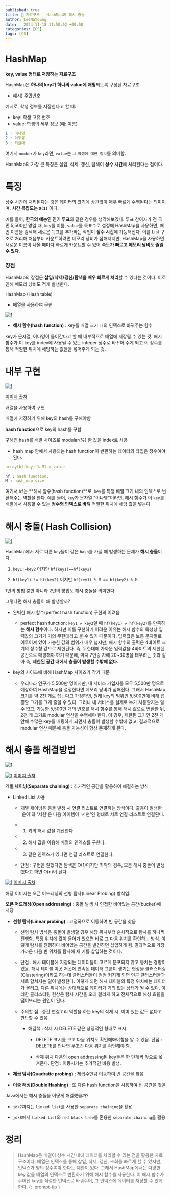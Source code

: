 ```yaml
---
published: true
title: 💚 자료구조 - HashMap과 해시 충돌 
author: LeeNaYoung
date:   2024-11-18 11:50:02 +09:00
categories: [CS]
tags: [CS]
---
```



# HashMap

**key, value 형태로 저장하는 자료구조**

HashMap은 **하나의 key가 하나의 value에 매핑**되도록 구성된 자료구조.
	
- 예시) 주민번호 

예시로, 학생 정보를 저장한다고 할 때:

-   key: 학생 고유 번호
-   value: 학생의 세부 정보 (예: 이름)

```yaml
1 : 이나영
2 : 이두유
3 : 최글대
```
여기서 `number`가 `key`라면, `value`는 그 `학생에 대한 정보`를 의미함.

HashMap의 가장 큰 특징은 삽입, 삭제, 갱신, 탐색이 **상수 시간**에 처리된다는 점이다.

# 특징

상수 시간에 처리된다는 것은 데이터의 크기에 상관없이 매우 빠르게 수행된다는 의미이며, **시간 복잡도는 `O(1)`** 이다.

예를 들어, **한국의 예능인 인기 투표**와 같은 경우를 생각해보겠다. 투표 참여자가 전 국민 5,500만 명일 때, `key`를 이름, `value`를 득표수로 설정해 HashMap을 사용하면, 매번 이름을 검색해 새로운 득표를 추가하는 작업이 **상수 시간**에 가능해진다. 이를 List 구조로 처리해 처음부터 카운트하려면 메모리 낭비가 심해지지만, HashMap을 사용하면 새로운 이름이 나올 때마다 빠르게 카운트할 수 있어 **속도가 빠르고 메모리 낭비도 줄일 수 있다**.

### 장점

HashMap의 장점은 **삽입/삭제/갱신/탐색을 매우 빠르게 처리**할 수 있다는 것이다. 이로 인해 메모리 낭비도 적게 발생한다.


HashMap (Hash table)

- 배열을 사용하여 구현 

<a href="https://github.com/LeeNaYoung240/LeeNaYoung240.github.io/assets/107848521/900c4ee8-90e2-4259-a35a-824df297351b" class="popup img-link"><img src="https://github.com/user-attachments/assets/900c4ee8-90e2-4259-a35a-824df297351b" alt="1" loading="lazy"></a>

- **해시 함수(hash function)** : key를 배열 크기 내의 인덱스로 바꿔주는 함수

key가 문자열, 이나영이 들어간다고 할 때 내부적으로 배열에 저장될 수 있는 것. 해시 함수가 이 key를 index에 사용될 수 있는 integer 정수로 바꾸어 주게 되고 이 정수를 통해 적절한 위치에 해당하는 값들을 넣어주게 되는 것.




# 내부 구현


<a href="https://github.com/LeeNaYoung240/LeeNaYoung240.github.io/assets/107848521/c16a31d9-ad62-420d-9f0b-87959af655b5" class="popup img-link"><img src="https://github.com/user-attachments/assets/c16a31d9-ad62-420d-9f0b-87959af655b5" alt="1" loading="lazy"></a>

[이미지 출처](https://ko.wikipedia.org/wiki/%ED%95%B4%EC%8B%9C_%ED%85%8C%EC%9D%B4%EB%B8%94)

배열을 사용하여 구현

배열에 저장하기 위해 key의 hash를 구해야함

**hash function**으로 key의 hash를 구함

구해진 hash를 배열 사이즈로 modular(%) 한 값을 index로 사용

- hash map 안에서 사용되는 hash function이 반환하는 데이터의 타입은 정수여야 된다.

```yaml
array[hf(key) % M] = value

hf : hash function,
M : hash_map size
```

여기서 `hf`는 **해시 함수(hash function)**로, `key`를 특정 배열 크기 내의 인덱스로 변환해주는 역할을 한다. 예를 들어, `key`가 문자열 "이나영"이라면, 해시 함수가 이 `key`를 배열에서 사용할 수 있는 **정수형 인덱스로 바꿔** 적절한 위치에 해당 값을 넣는다.


# 해시 충돌( Hash Collision)

<a href="https://github.com/LeeNaYoung240/LeeNaYoung240.github.io/assets/107848521/4bf56f5a-6518-4e4e-81c3-7a0422b685d2" class="popup img-link"><img src="https://github.com/user-attachments/assets/4bf56f5a-6518-4e4e-81c3-7a0422b685d2" alt="1" loading="lazy"></a>

HashMap에서 서로 다른 `key`들이 같은 `hash`를 가질 때 발생하는 문제가 **해시 충돌**이다.

1. `key1!=key2`  이지만 `hf(key1)==hf(key2)`

2. `hf(key1) != hf(key2)` 이지만 `hf(key1) % M == hf(key2) % M`

1번의 방법 뿐만 아니라 2번의 방법도 해시 충돌을 의미한다.


그렇다면 해시 충돌이 왜 발생할까?

- 완벽한 해시 함수(perfect hash function) 구현의 어려움

	- perfect hash function: `key1 ≠ key2`일 때 `hf(key1) ≠ hf(key2)`를 만족하는 **해시 함수**이다. 하지만 이를 구현하기 어려운 이유는 해시 함수의 특성상 입력값의 크기가 거의 무한대라고 볼 수 있기 때문이다. 입력값은 보통 문자열로 이루어져 있어 가능한 값의 범위가 매우 넓지만, 해시 함수의 출력은 4바이트 크기의 정수형 값으로 제한된다. 즉, 무한대에 가까운 입력값을 4바이트의 제한된 공간으로 매핑해야 하기 때문에, 마치 7인승 차에 20~30명을 태우려는 것과 같아 즉, **제한된 공간 내에서 충돌이 발생할 수밖에 없다.**

- key의 사이즈에 비해 HashMap 사이즈가 작기 때문

	- 우리나라 인구가 5,500만 명이지만, 내 서비스 가입자를 모두 5,500만 명으로 예상하여 HashMap을 설정한다면 메모리 낭비가 심해진다. 그래서 HashMap 크기를 약 2천 개로 잡는다고 가정하면, 원래 key의 범위인 5,500만에 비해 맵핑할 크기를 크게 줄일 수 있다. 그러나 내 서비스를 실제로 누가 사용할지는 알 수 없고, 가능한 5,500만 개의 번호를 해시 함수를 통해 해시 값으로 변환한 뒤, 2천 개 크기로 modular 연산을 수행해야 한다. 이 경우, 제한된 크기인 2천 개 안에 수많은 key를 매핑하게 되면서 충돌이 발생할 수밖에 없고, 결과적으로 modular 연산 때문에 충돌 가능성이 항상 존재하게 된다.


# 해시 충돌 해결방법

<a href="https://github.com/LeeNaYoung240/LeeNaYoung240.github.io/assets/107848521/90b479a3-fb9a-45c2-889b-5eed4019e475" class="popup img-link"><img src="https://github.com/user-attachments/assets/90b479a3-fb9a-45c2-889b-5eed4019e475" alt="1" loading="lazy"></a>

<a href="https://github.com/LeeNaYoung240/LeeNaYoung240.github.io/assets/107848521/e88e889b-4631-43b4-845d-b8ab4c67a03d" class="popup img-link"><img src="https://github.com/user-attachments/assets/e88e889b-4631-43b4-845d-b8ab4c67a03d" alt="1" loading="lazy"></a>
[이미지 출처](https://velog.io/@changhee09/%EC%9E%90%EB%A3%8C%EA%B5%AC%EC%A1%B0-%ED%95%B4%EC%8B%9C-%ED%85%8C%EC%9D%B4%EB%B8%94)

**개별 체이닝(Separate chaining)** : 추가적인 공간을 활용하여 해결하는 방식

- Linked List 사용

	 - 개별 체이닝은 충돌 발생 시 연결 리스트로 연결하는 방식이다. 출동이 발생한 '윤아'와 '서현'은 다음 아이템이 '서현'인 형태로 서로 연결 리스트로 연결된다. 

	- 1. 키의 해시 값을 계산한다.

	- 2. 해시 값을 이용해 배열의 인덱스를 구한다.

	- 3. 같은 인덱스가 있다면 연결 리스트로 연결한다. 

	- 단점 : 구현을 잘했다면 탐색은 O(1)이지만 최악의 경우, 모든 해시 충돌이 발생했다고 하면  O(n)이 된다. 
	
<a href="https://github.com/LeeNaYoung240/LeeNaYoung240.github.io/assets/107848521/d50cf16a-aeac-4faf-9bdf-f654510b5ab3" class="popup img-link"><img src="https://github.com/user-attachments/assets/d50cf16a-aeac-4faf-9bdf-f654510b5ab3" alt="1" loading="lazy"></a>
[이미지 출처](https://velog.io/@changhee09/%EC%9E%90%EB%A3%8C%EA%B5%AC%EC%A1%B0-%ED%95%B4%EC%8B%9C-%ED%85%8C%EC%9D%B4%EB%B8%94)

해당 이미지는 오픈 어드레싱의 선형 탐사(Linear Probing) 방식임.

**오픈 어드레싱(Open addressing)** : 충돌 발생 시 인접한 비어있는 공간(bucket)에 저장

- **선형 탐사(Linear probing)** : 고정폭으로 이동하여 빈 공간을 찾음

	- 선형 탐사 방식은 충돌이 발생할 경우 해당 위치부터 순차적으로 탐사를 하나씩 진행함. 특정 위치에 값이 들어가 있으면 바로 그 다음 위치를 확인하는 방식. 이렇게 탐사를 진행하다 비어있는 공간을 발견하면 삽입하게 됨. 결과적으로 가장 가까운 다음 빈 위치를 탐사해 새 키를 삽입하는 것이다.

	- 단점 : 해시 테이블에 저장되는 데이터들이 고르게 분포되지 않고 뭉치는 경향이 있음. 해시 테이블 이곳 저곳에 연속된 데이터 그룹이 생기는 현상을 클러스터링(Clustering)이라고 하는데 클러스터들이 점점 커지게 되면 인근 클러스터들과 서로 합쳐지는 일이 발생한다. 이렇게 되면 해시 테이블의 특정 위치에는 데이터가 몰리고, 다른 위치에는 상대적으로 데이터가 거의 없는 상태가 될 수 있다. 이러한 클러스터링 현상은 탐사 시간을 오래 걸리게 하고 전체적으로 해싱 효율을 떨어뜨리는 원인이 된다.


	- 주의할 점 : 중간 연결고리 역할을 하는 key의 삭제 시, 이미 있는 값도 없다고 판단할 수 있음.


		- 해결책 : 삭제 시 DELETE 같은 상징적인 형태로 표시
			- DELETE 표시를 보고 다음 위치도 확인해봐야함을 알 수 있음. 단점 : DELETE를 만나면 무조건 다음 위치를 확인해야 함.

			- 삭제 위치 다음의 open addressing된 key들은 한 단계씩 앞으로 옮겨준다. 단점 : 이동시키는 추가적인 비용 발생.

- **제곱 탐사(Quadratic probing)** : 제곱수만큼 이동하여 빈 공간을 찾음

- **이중 해싱(Double Hashing)** : 또 다른 hash function을 사용하여 빈 공간을 찾음



Java에서는 해시 충돌을 어떻게 해결했을까?

- `jdk7`까지는 `linked list`를 사용한 `separate chaining`을 활용

- `jdk8`에서 `linked list`와 `red black tree`를 혼용한 `separate chaining`을 활용
 



# 정리

> HashMap은 배열이 상수 시간 내에 데이터를 처리할 수 있는 점을 활용한 자료구조이다. 배열은 인덱스를 통해 삽입, 삭제, 갱신, 조회를 빠르게 할 수 있지만, 인덱스가 양의 정수여야 한다는 제한이 있다. 그래서 HashMap에서는 다양한 key 값을 배열의 인덱스로 변환하기 위해 해시 함수를 사용한다. 이 해시 함수가 주어진 key를 적절한 인덱스로 바꿔주어, 그 인덱스에 데이터를 저장할 수 있게 한다.
{: .prompt-tip }